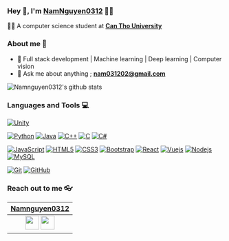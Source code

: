
### Hey 👋, I'm [NamNguyen0312](https://github.com/Namnguyen0312) 👨‍💻


👨‍🎓 A computer science student at **[Can Tho University](https://www.ctu.edu.vn/)** 

### About me :eyes:

- :dart: Full stack development | Machine learning | Deep learning | Computer vision
- :e-mail: Ask me about anything ; **[nam031202@gmail.com](nam031202@gmail.com)**

![Namnguyen0312's github stats](https://github-readme-stats.vercel.app/api?username=Namnguyen0312&show_icons=true&hide_border=true)

### Languages and Tools :computer:
[![Unity](https://img.shields.io/badge/-Unity-black?logo=unity&link=https://github.com/Namnguyen0312)](https://github.com/Namnguyen0312)


[![Python](https://img.shields.io/badge/-Python-black?style=flat&logo=python&link=https://github.com/Namnguyen0312)](https://github.com/Namnguyen0312) [![Java](https://img.shields.io/badge/Java-orange?style=flat&logo=java&logoColor=white&link=https://github.com/Namnguyen0312)](https://github.com/Namnguyen0312) [![C++](https://img.shields.io/badge/-C++-00599C?style=flat&logo=c++&link=https://github.com/Namnguyen0312)](https://github.com/Namnguyen0312) [![C](https://img.shields.io/badge/-A8B9CC?style=flat&logo=c&logoColor=white&link=https://github.com/Namnguyen0312)](https://github.com/Namnguyen0312) [![C#](https://img.shields.io/badge/-Csharp?logo=csharp&color=blue&link=https://github.com/Namnguyen0312)](https://github.com/Namnguyen0312)

[![JavaScript](https://img.shields.io/badge/-JavaScript-black?style=flat&logo=javascript&link=https://github.com/Namnguyen0312)](https://github.com/Namnguyen0312) 
[![HTML5](https://img.shields.io/badge/-HTML5-E34F26?style=flat&logo=html5&logoColor=white&link=https://github.com/Namnguyen0312)](https://github.com/Namnguyen0312) [![CSS3](https://img.shields.io/badge/-CSS3-1572B6?style=flat&logo=css3&link=https://github.com/Namnguyen0312)](https://github.com/Namnguyen0312) [![Bootstrap](https://img.shields.io/badge/-Bootstrap-563D7C?style=flat&logo=bootstrap&link=https://github.com/Namnguyen0312)](https://github.com/Namnguyen0312) [![React](https://img.shields.io/badge/-React-black?style=flat&logo=react&link=https://github.com/Namnguyen0312)](https://github.com/Namnguyen0312) [![Vuejs](https://img.shields.io/badge/-Vue-white?style=flat&logo=vue.js&labelColor=white&link=https://github.com/Namnguyen0312)](https://github.com/Namnguyen0312)
[![Nodejs](https://img.shields.io/badge/-Nodejs-black?style=flat&logo=Node.js&link=https://github.com/Namnguyen0312)](https://github.com/Namnguyen0312) [![MySQL](https://img.shields.io/badge/-MySQL-black?style=flat&logo=mysql&link=https://github.com/Namnguyen0312)](https://github.com/Namnguyen0312)

[![Git](https://img.shields.io/badge/-Git-black?style=flat&logo=git&link=https://github.com/Namnguyen0312)](https://github.com/Namnguyen0312) [![GitHub](https://img.shields.io/badge/-GitHub-181717?style=flat&logo=github&link=https://github.com/Namnguyen0312)](https://github.com/Namnguyen0312)

### Reach out to me 👓
|       **[Namnguyen0312](https://github.com/Namnguyen0312)**                                                                                |
|:---------------------------------------------------------------------------------------------------------------------------------------: |
| <a href="https://github.com/Namnguyen0312"><img src="https://cdn.iconscout.com/icon/free/png-256/github-108-438008.png" width="32px" height="32px"></a> <a href="https://www.facebook.com/profile.php?id=100009692737273"><img src="https://i.ibb.co/zmYNW4p/facebook.png" width="32px" height="32px"></a>|
